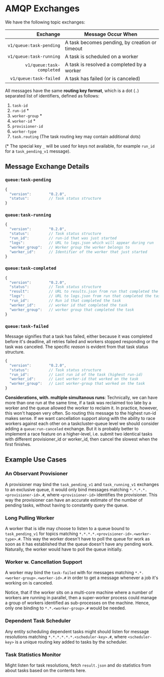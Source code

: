 AMQP Exchanges
==============

We have the following topic exchanges:

  Exchange                  | Message Occur When
  -------------------------:|---------------------------------------------------------
  `v1/queue:task-pending`   | A task becomes pending, by creation or timeout
  `v1/queue:task-running`   | A task is scheduled on a worker
  `v1/queue:task-completed` | A task is resolved a completed by a worker
  `v1/queue:task-failed`    | A task has failed (or is canceled)


All messages have the same **routing key format**, which is a dot (`.`)
separated list of identifiers, defined as follows:
  1. `task-id`
  2. `run-id` *
  3. `worker-group` *
  4. `worker-id` *
  5. `provisioner-id`
  6. `worker-type`
  7. `task.routing` (The task routing key may contain additional dots)

(* The special key `_` will be used for keys not available, for example
`run_id` for a `task_pending_v1` message).


Message Exchange Details
------------------------

### `queue:task-pending`
``` Javascript
{
  "version":        "0.2.0",
  "status":         // Task status structure
}
```

### `queue:task-running`
``` Javascript
{
  "version":        "0.2.0",
  "status":         // Task status structure
  "run_id":         // run-id that was just started
  "logs":           // URL to logs.json which will appear during run
  "worker_group":   // Worker group the worker belongs to
  "worker_id":      // Identifier of the worker that just started
}
```

### `queue:task-completed`
``` Javascript
{
  "version":        "0.2.0",
  "status":         // Task status structure
  "result":         // URL to results.json from run that completed the task
  "logs":           // URL to logs.json from run that completed the task
  "run_id":         // Run id that completed the task
  "worker_id":      // worker id that completed the task
  "worker_group":   // worker group that completed the task
}
```

### `queue:task-failed`
Message signifies that a task has failed, either because it was completed before
it's deadline, all retries failed and workers stopped responding or the task was
canceled. The specific _reason_ is evident from that task status structure.

``` Javascript
{
  "version":        "0.2.0",
  "status":         // Task status structure
  "run_id":         // Last run id of the task (highest run-id)
  "worker_id":      // Last worker-id that worked on the task
  "worker_group":   // Last worker-group that worked on the task
}
```

**Considerations, with. multiple simultanous runs**:
Technically, we can have more than one run at the same time, if a task was
reclaimed too late by a worker and the queue allowed the worker to reclaim it.
In practice, however, this won't happen very often. So routing this message to
the highest run-id makes sense. If we want cancellation support along with the
ability to race workers against each other on a taskcluster-queue level we
should consider adding a `queue:run-canceled` exchange. But it is probably
better to implement a race feature on a higher-level, i.e. submit two identical
tasks with different provisioner_id or worker_id, then cancel the slowest when
the first finishes.

Example Use Cases
-----------------

### An Observant Provisioner
A provisioner may bind the `task_pending_v1` and `task_running_v1` exchanges to
an exclusive queue, it would only bind messages matching `*.*.*.*.<provisioner-id>.#`,
where `<provisioner-id>` identifies the provisioner. This way the provisioner
can have an accurate estimate of the number of pending tasks, without having
to constantly query the queue.

### Long Pulling Worker
A worker that is idle may choose to listen to a queue bound to `task_pending_v1`
for topics matching `*.*.*.*.<provisioner-id>.<worker-type>.#`. This way the worker
doesn't have to poll the queue for work as soon as it has established that the
queue doesn't have any pending work. Naturally, the worker would have to poll
the queue initially.

### Worker w. Cancellation Support
A worker may bind the `task-failed` with for messages matching
`*.*.<worker-group>.<worker-id>.#` in order to get a message whenever a job it's
working on is canceled.

Notice, that if the worker sits on a multi-core machine where a number of
workers are running in parallel, then a super-worker process could manage a
group of workers identified as sub-processes on the machine. Hence, only one
binding to `*.*.<worker-group>.#` would be needed.

### Dependent Task Scheduler
Any entity scheduling dependent tasks might should listen for message
resolutions matching `*.*.*.*.*.*.<scheduler-key>.#`, where `<scheduler-key>` is
a unique routing key added to tasks by the scheduler.

### Task Statistics Monitor
Might listen for task resolutions, fetch `result.json` and do statistics from
about tasks based on the contents here.
